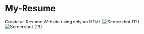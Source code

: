 # My-Resume
Create an Resume Website using only an HTML
![Screenshot (12)](https://github.com/DaneshwarKumar/My-Resume/assets/120198268/fac1843e-b1e6-49eb-b406-fec4e9f76566)
![Screenshot (13)](https://github.com/DaneshwarKumar/My-Resume/assets/120198268/c3239d98-ea34-4957-9cbb-c7e617181729)
